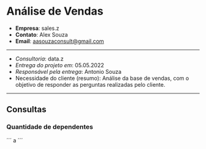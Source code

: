 # Análise de Vendas

- **Empresa**: sales.z
- **Contato**: Alex Souza
- **Email**: aasouzaconsult@gmail.com

-----

- *Consultoria*: data.z
- *Entrega do projeto em*: 05.05.2022
- *Responsável pela entrega*: Antonio Souza
- Necessidade do cliente (resumo): Análise da base de vendas, com o objetivo de responder as perguntas realizadas pelo cliente.

-----

## Consultas

### Quantidade de dependentes

´´´
a
´´´
